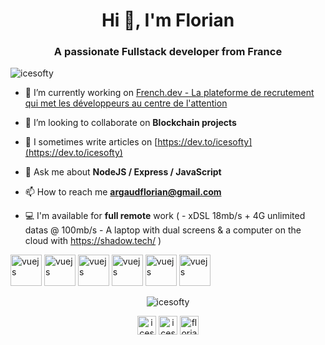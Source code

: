 <h1 align="center">Hi 👋, I'm Florian</h1>
<h3 align="center">A passionate Fullstack developer from France</h3>
<p align="left"> <img src="https://komarev.com/ghpvc/?username=icesofty" alt="icesofty" /> </p>

- 🔭 I’m currently working on [French.dev - La plateforme de recrutement qui met les développeurs au centre de l'attention](https://www.french.dev/)

- 👯 I’m looking to collaborate on **Blockchain projects**

- 📝 I sometimes write articles on [https://dev.to/icesofty](https://dev.to/icesofty)

- 💬 Ask me about **NodeJS / Express / JavaScript**

- 📫 How to reach me **argaudflorian@gmail.com**

- 💻 I'm available for **full remote** work ( - xDSL 18mb/s + 4G unlimited datas @ 100mb/s - A laptop with dual screens & a computer on the cloud with https://shadow.tech/ )

<p align="left"><img src="https://devicons.github.io/devicon/devicon.git/icons/go/go-original.svg" alt="vuejs" width="50" height="50"/> 
<img src="https://devicons.github.io/devicon/devicon.git/icons/vuejs/vuejs-original.svg" alt="vuejs" width="50" height="50"/> 
<img src="https://devicons.github.io/devicon/devicon.git/icons/nodejs/nodejs-original-wordmark.svg" alt="vuejs" width="50" height="50"/> 
<img src="https://devicons.github.io/devicon/devicon.git/icons/express/express-original.svg" alt="vuejs" width="50" height="50"/> 
<img src="https://devicons.github.io/devicon/devicon.git/icons/mongodb/mongodb-original-wordmark.svg" alt="vuejs" width="50" height="50"/> 
<img src="https://devicons.github.io/devicon/devicon.git/icons/javascript/javascript-original.svg" alt="vuejs" width="50" height="50"/> 
</p>
 
   <p align="center"><img src="https://github-readme-stats-1-delta.vercel.app/api?username=icesofty&show_icons=true" alt="icesofty" /></p>
<p align="center">
<a href="https://dev.to/icesofty" target="blank"><img align="center" src="https://cdn.jsdelivr.net/npm/simple-icons@3.0.1/icons/dev-dot-to.svg" alt="icesofty" height="30" width="30"/></a>
<a href="https://twitter.com/icesofty" target="blank"><img align="center" src="https://cdn.jsdelivr.net/npm/simple-icons@3.0.1/icons/twitter.svg" alt="icesofty" height="30" width="30" /></a>
<a href="https://linkedin.com/in/florian-argaud-67a1bb19a" target="blank"><img align="center" src="https://cdn.jsdelivr.net/npm/simple-icons@3.0.1/icons/linkedin.svg" alt="florian-argaud-67a1bb19a" height="30" width="30" /></a>
</p>

